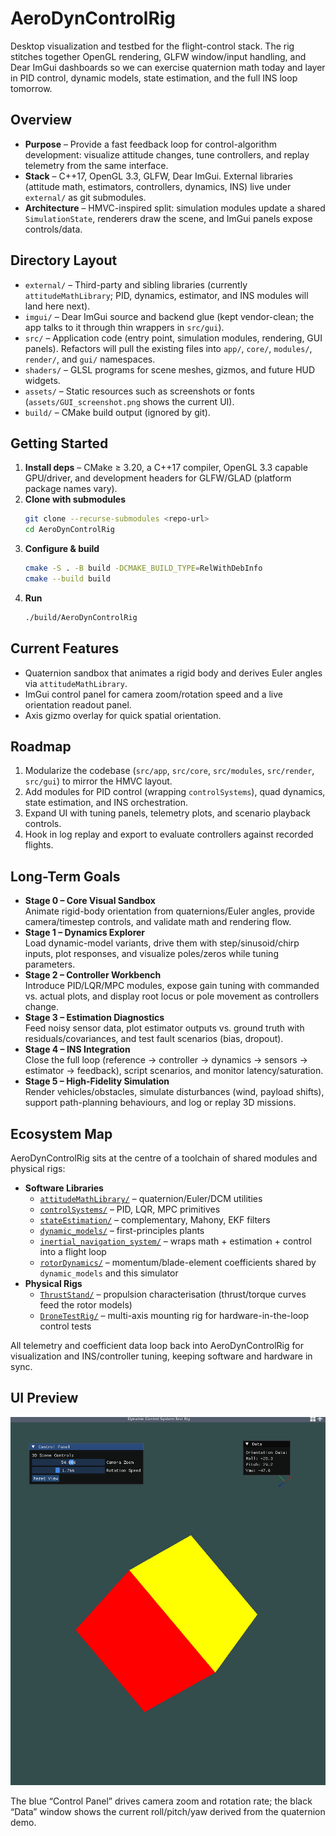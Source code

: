 # AeroDynControlRig

Desktop visualization and testbed for the flight-control stack. The rig stitches together OpenGL rendering, GLFW window/input handling, and Dear ImGui dashboards so we can exercise quaternion math today and layer in PID control, dynamic models, state estimation, and the full INS loop tomorrow.

## Overview

- **Purpose** – Provide a fast feedback loop for control-algorithm development: visualize attitude changes, tune controllers, and replay telemetry from the same interface.
- **Stack** – C++17, OpenGL 3.3, GLFW, Dear ImGui. External libraries (attitude math, estimators, controllers, dynamics, INS) live under `external/` as git submodules.
- **Architecture** – HMVC-inspired split: simulation modules update a shared `SimulationState`, renderers draw the scene, and ImGui panels expose controls/data.

## Directory Layout

- `external/` – Third-party and sibling libraries (currently `attitudeMathLibrary`; PID, dynamics, estimator, and INS modules will land here next).
- `imgui/` – Dear ImGui source and backend glue (kept vendor-clean; the app talks to it through thin wrappers in `src/gui`).
- `src/` – Application code (entry point, simulation modules, rendering, GUI panels). Refactors will pull the existing files into `app/`, `core/`, `modules/`, `render/`, and `gui/` namespaces.
- `shaders/` – GLSL programs for scene meshes, gizmos, and future HUD widgets.
- `assets/` – Static resources such as screenshots or fonts (`assets/GUI_screenshot.png` shows the current UI).
- `build/` – CMake build output (ignored by git).

## Getting Started

1. **Install deps** – CMake ≥ 3.20, a C++17 compiler, OpenGL 3.3 capable GPU/driver, and development headers for GLFW/GLAD (platform package names vary).
2. **Clone with submodules**
   ```bash
   git clone --recurse-submodules <repo-url>
   cd AeroDynControlRig
   ```
3. **Configure & build**
   ```bash
   cmake -S . -B build -DCMAKE_BUILD_TYPE=RelWithDebInfo
   cmake --build build
   ```
4. **Run**
   ```bash
   ./build/AeroDynControlRig
   ```

## Current Features

- Quaternion sandbox that animates a rigid body and derives Euler angles via `attitudeMathLibrary`.
- ImGui control panel for camera zoom/rotation speed and a live orientation readout panel.
- Axis gizmo overlay for quick spatial orientation.

## Roadmap

1. Modularize the codebase (`src/app`, `src/core`, `src/modules`, `src/render`, `src/gui`) to mirror the HMVC layout.
2. Add modules for PID control (wrapping `controlSystems`), quad dynamics, state estimation, and INS orchestration.
3. Expand UI with tuning panels, telemetry plots, and scenario playback controls.
4. Hook in log replay and export to evaluate controllers against recorded flights.

## Long-Term Goals

- **Stage 0 – Core Visual Sandbox**  
  Animate rigid-body orientation from quaternions/Euler angles, provide camera/timestep controls, and validate math and rendering flow.
- **Stage 1 – Dynamics Explorer**  
  Load dynamic-model variants, drive them with step/sinusoid/chirp inputs, plot responses, and visualize poles/zeros while tuning parameters.
- **Stage 2 – Controller Workbench**  
  Introduce PID/LQR/MPC modules, expose gain tuning with commanded vs. actual plots, and display root locus or pole movement as controllers change.
- **Stage 3 – Estimation Diagnostics**  
  Feed noisy sensor data, plot estimator outputs vs. ground truth with residuals/covariances, and test fault scenarios (bias, dropout).
- **Stage 4 – INS Integration**  
  Close the full loop (reference → controller → dynamics → sensors → estimator → feedback), script scenarios, and monitor latency/saturation.
- **Stage 5 – High-Fidelity Simulation**  
  Render vehicles/obstacles, simulate disturbances (wind, payload shifts), support path-planning behaviours, and log or replay 3D missions.

## Ecosystem Map

AeroDynControlRig sits at the centre of a toolchain of shared modules and physical rigs:

- **Software Libraries**
  - [`attitudeMathLibrary/`](../attitudeMathLibrary) – quaternion/Euler/DCM utilities
  - [`controlSystems/`](../controlSystems) – PID, LQR, MPC primitives
  - [`stateEstimation/`](../stateEstimation) – complementary, Mahony, EKF filters
  - [`dynamic_models/`](../dynamic_models) – first-principles plants
  - [`inertial_navigation_system/`](../inertial_navigation_system) – wraps math + estimation + control into a flight loop
  - [`rotorDynamics/`](../rotorDynamics) – momentum/blade-element coefficients shared by `dynamic_models` and this simulator
- **Physical Rigs**
  - [`ThrustStand/`](../ThrustStand) – propulsion characterisation (thrust/torque curves feed the rotor models)
  - [`DroneTestRig/`](../DroneTestRig) – multi-axis mounting rig for hardware-in-the-loop control tests

All telemetry and coefficient data loop back into AeroDynControlRig for visualization and INS/controller tuning, keeping software and hardware in sync.

## UI Preview

![Current UI](assets/GUI_screenshot.png)

The blue “Control Panel” drives camera zoom and rotation rate; the black “Data” window shows the current roll/pitch/yaw derived from the quaternion demo.
